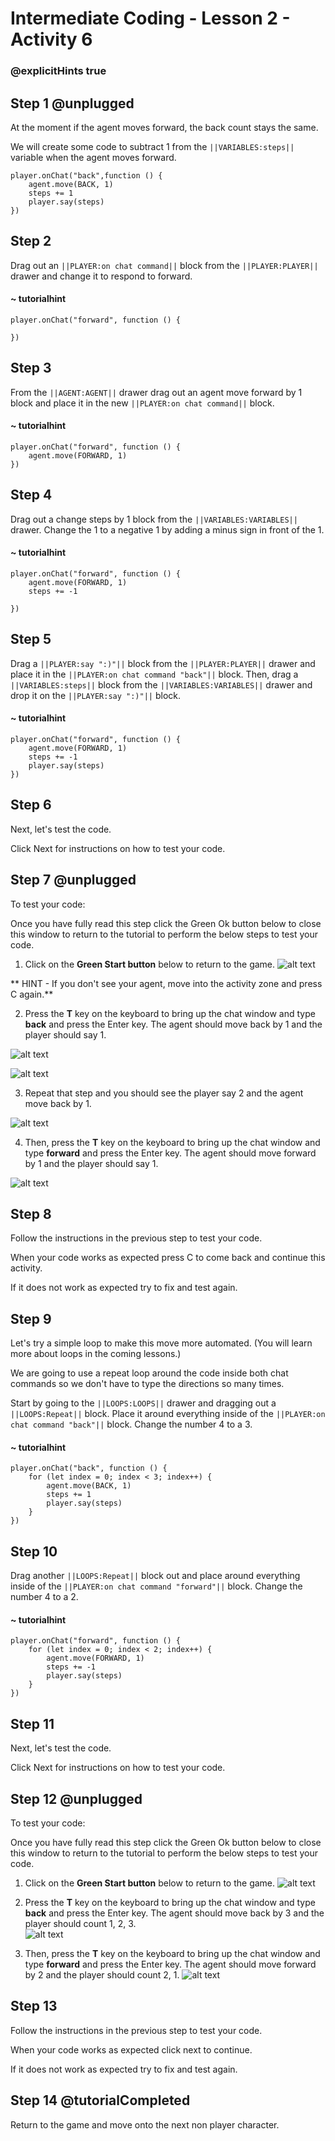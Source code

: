 # Intermediate Coding - Lesson 2 - Activity 6

### @explicitHints true

## Step 1 @unplugged
At the moment if the agent moves forward, the back count stays the same. 

We will create some code to subtract 1 from the ``||VARIABLES:steps||`` variable when the agent moves forward.

```template
player.onChat("back",function () {
	agent.move(BACK, 1)
    steps += 1
    player.say(steps)
})
```

## Step 2
Drag out an ``||PLAYER:on chat command||`` block from the ``||PLAYER:PLAYER||`` drawer and change it to respond to forward.

#### ~ tutorialhint
```blocks 
player.onChat("forward", function () {
    
})

```
## Step 3
From the ``||AGENT:AGENT||`` drawer drag out an agent move forward by 1 block and place it in the new ``||PLAYER:on chat command||`` block.
#### ~ tutorialhint
```blocks 
player.onChat("forward", function () {
    agent.move(FORWARD, 1)
})

```

## Step 4
Drag out a change steps by 1 block from the ``||VARIABLES:VARIABLES||`` drawer. 
Change the 1 to a negative 1 by adding a minus sign in front of the 1.

#### ~ tutorialhint
```blocks 
player.onChat("forward", function () {
    agent.move(FORWARD, 1)
    steps += -1
    
})
```

## Step 5
Drag a ``||PLAYER:say ":)"||`` block from the ``||PLAYER:PLAYER||`` drawer and place it in the ``||PLAYER:on chat command "back"||`` block.
Then, drag a ``||VARIABLES:steps||`` block from the ``||VARIABLES:VARIABLES||`` drawer and drop it on the  ``||PLAYER:say ":)"||`` block.
#### ~ tutorialhint
```blocks 
player.onChat("forward", function () {
    agent.move(FORWARD, 1)
    steps += -1
    player.say(steps)
})
```

## Step 6
Next, let's test the code.

Click Next for instructions on how to test your code.

## Step 7 @unplugged
To test your code:

Once you have fully read this step click the Green Ok button below to close this window to return to the tutorial to perform the below steps to test your code.

1. Click on the **Green Start button** below to return to the game.
![alt text](https://intermediatev3.codingcredentials.com/Lesson2/2.1.1/images/2.jpg?raw=true "Start")

** HINT - If you don't see your agent, move into the activity zone and press C again.**

2. Press the **T** key on the keyboard to bring up the chat window and type **back** and press  the Enter key.
The agent should move back by 1 and the player should say 1.  

![alt text](https://intermediatev3.codingcredentials.com/Lesson2/2.1.1/images/2.5.1.png?raw=true "Start")


![alt text](https://intermediatev3.codingcredentials.com/Lesson2/2.1.1/images/2.5.2.png?raw=true "Start")


3. Repeat that step and you should see the player say 2 and the agent move back by 1. 

![alt text](https://intermediatev3.codingcredentials.com/Lesson2/2.1.1/images/2.5.3.png?raw=true "Start")


4. Then, press the **T** key on the keyboard to bring up the chat window and type **forward** and press the Enter key.
The agent should move forward by 1 and the player should say 1. 

![alt text](https://intermediatev3.codingcredentials.com/Lesson2/2.1.1/images/2.5.5.png?raw=true "Start")



## Step 8
Follow the instructions in the previous step to test your code.

When your code works as expected  press C to come back and continue this activity. 

If it does not work as expected try to fix and test again.

## Step 9
Let's try a simple loop to make this move more automated. (You will learn more about loops in the coming lessons.)

We are going to use a repeat loop around the code inside both chat commands so we don't have to type the directions so many times. 

Start by going to the ``||LOOPS:LOOPS||`` drawer and dragging out a ``||LOOPS:Repeat||`` block. 
Place it around everything inside of the ``||PLAYER:on chat command "back"||`` block.
Change the number 4 to a 3. 
#### ~ tutorialhint
```blocks 
player.onChat("back", function () {
    for (let index = 0; index < 3; index++) {
        agent.move(BACK, 1)
        steps += 1
        player.say(steps)
    }
})
```
## Step 10
Drag another ``||LOOPS:Repeat||`` block out and place around everything inside of the ``||PLAYER:on chat command "forward"||`` block.
Change the number 4 to a 2. 
#### ~ tutorialhint
```blocks 
player.onChat("forward", function () {
    for (let index = 0; index < 2; index++) {
        agent.move(FORWARD, 1)
        steps += -1
        player.say(steps)
    }
})
```
## Step 11
Next, let's test the code.

Click Next for instructions on how to test your code.

## Step 12 @unplugged
To test your code:

Once you have fully read this step click the Green Ok button below to close this window to return to the tutorial to perform the below steps to test your code.

1. Click on the **Green Start button** below to return to the game.
![alt text](https://intermediatev3.codingcredentials.com/Lesson2/2.1.1/images/2.jpg?raw=true "Start")

2. Press the **T** key on the keyboard to bring up the chat window and type **back** and press  the Enter key.
The agent should move back by 3 and the player should count 1, 2, 3.  
![alt text](https://intermediatev3.codingcredentials.com/Lesson2/2.1.1/images/2.6.1.png?raw=true "Start")

4. Then, press the **T** key on the keyboard to bring up the chat window and type **forward** and press the Enter key.
The agent should move forward by 2 and the player should count 2, 1. 
![alt text](https://intermediatev3.codingcredentials.com/Lesson2/2.1.1/images/2.6.2.png?raw=true "Start")

## Step 13 
Follow the instructions in the previous step to test your code.

When your code works as expected click next to continue.

If it does not work as expected try to fix and test again.

## Step 14 @tutorialCompleted
Return to the game and move onto the next non player character.

